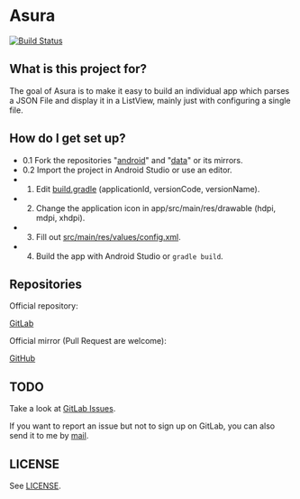 # Asura

[![Build Status](https://ci.gitlab.com/projects/3552/status.png?ref=master)](https://ci.gitlab.com/projects/3552?ref=master)

## What is this project for?

The goal of Asura is to make it easy to build an individual app which
parses a JSON File and display it in a ListView, mainly just with
configuring a single file.

## How do I get set up?

- 0.1 Fork the repositories
"[android](https://gitlab.com/asura/android)" and
"[data](https://gitlab.com/asura/data)" or its mirrors.
- 0.2 Import the project in Android Studio or use an editor.
- 1. Edit [build.gradle](build.gradle)
(applicationId, versionCode, versionName).
- 2. Change the application icon in app/src/main/res/drawable
(hdpi, mdpi, xhdpi).
- 3. Fill out
[src/main/res/values/config.xml](src/main/res/values/config.xml).
- 4. Build the app with Android Studio or `gradle build`.

## Repositories

Official repository:

[GitLab](https://gitlab.com/asura/android)

Official mirror (Pull Request are welcome):

[GitHub](https://github.com/asura-app/android)

## TODO

Take a look at
[GitLab Issues](https://gitlab.com/asura/android/issues).

If you want to report an issue but not to sign up on GitLab, you can
also send it to me by [mail](mailto:nicoalt@posteo.org).

## LICENSE

See
[LICENSE](./LICENSE).
